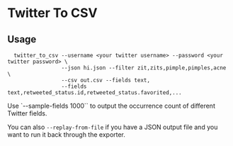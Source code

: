 # Twitter To CSV

## Usage

      twitter_to_csv --username <your twitter username> --password <your twitter password> \
                     --json hi.json --filter zit,zits,pimple,pimples,acne \
                     --csv out.csv --fields text,
                     --fields text,retweeted_status.id,retweeted_status.favorited,...
                     
Use `--sample-fields 1000`` to output the occurrence count of different Twitter fields.

You can also `--replay-from-file` if you have a JSON output file and you want to run it back through the exporter.